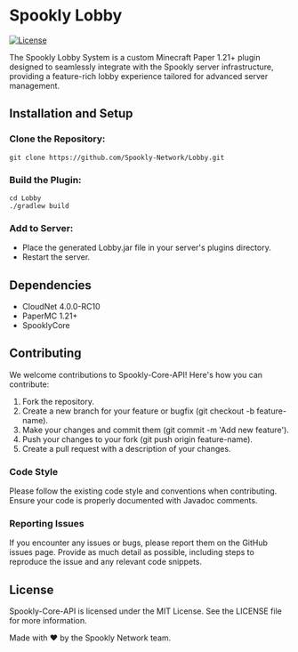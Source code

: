 # Spookly Lobby

[![License](https://img.shields.io/badge/license-MIT-green)](LICENSE)

The Spookly Lobby System is a custom Minecraft Paper 1.21+ plugin designed to seamlessly integrate with the Spookly server infrastructure, providing a feature-rich lobby experience tailored for advanced server management.

## Installation and Setup
### Clone the Repository:
```shell
git clone https://github.com/Spookly-Network/Lobby.git
```

### Build the Plugin:
```shell
cd Lobby
./gradlew build
```

### Add to Server:
- Place the generated Lobby.jar file in your server's plugins directory.
- Restart the server.

## Dependencies
- CloudNet 4.0.0-RC10
- PaperMC 1.21+
- SpooklyCore

## Contributing
We welcome contributions to Spookly-Core-API! Here's how you can contribute:

1. Fork the repository.
2. Create a new branch for your feature or bugfix (git checkout -b feature-name).
3. Make your changes and commit them (git commit -m 'Add new feature').
4. Push your changes to your fork (git push origin feature-name).
5. Create a pull request with a description of your changes.

### Code Style
Please follow the existing code style and conventions when contributing. Ensure your code is properly documented with Javadoc comments.

### Reporting Issues
If you encounter any issues or bugs, please report them on the GitHub issues page. Provide as much detail as possible, including steps to reproduce the issue and any relevant code snippets.

## License
Spookly-Core-API is licensed under the MIT License. See the LICENSE file for more information.

Made with ❤️ by the Spookly Network team.